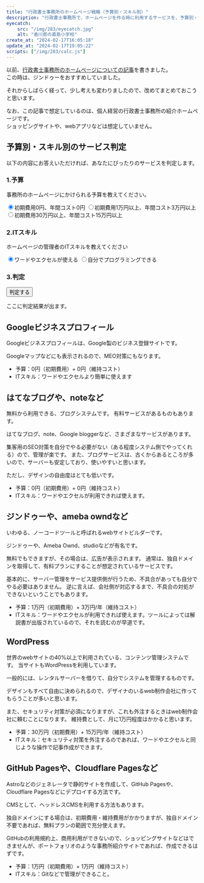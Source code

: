 ```yaml
---
title: "行政書士事務所のホームページ戦略（予算別・スキル別）"
description: "行政書士事務所で、ホームページを作る時に利用するサービスを、予算別・ITスキル別で整理しました。"
eyecatch: 
    src: "/img/283/eyecatch.jpg"
    alt: "香川県の直島小学校"
create_at: "2024-02-17T16:05:18"
update_at: "2024-02-17T19:05:22"
scripts: ["/img/283/calc.js"]
---
```


以前、[行政書士事務所のホームページについての記事](/archives/198.html)を書きました。  
この時は、ジンドゥーをおすすめしていました。

それからしばらく経って、少し考えも変わりましたので、改めてまとめておこうと思います。

なお、この記事で想定しているのは、個人経営の行政書士事務所の紹介ホームページです。  
ショッピングサイトや、webアプリなどは想定していません。

## 予算別・スキル別のサービス判定

以下の内容にお答えいただければ、あなたにぴったりのサービスを判定します。

### 1.予算

事務所のホームページにかけられる予算を教えてください。

<label style="margin:1rem 0"><input type="radio" value="1" name="cost" checked/>初期費用0円、年間コスト0円</label>
<label style="margin:1rem 0"><input type="radio" value="2" name="cost"/>初期費用1万円以上、年間コスト3万円以上</label>
<label style="margin:1rem 0"><input type="radio" value="4" name="cost"/>初期費用30万円以上、年間コスト15万円以上</label>

### 2.ITスキル

ホームページの管理者のITスキルを教えてください

<label style="margin:1rem 0"><input type="radio" value="0" name="skill" checked/>ワードやエクセルが使える</label>
<label style="margin:1rem 0"><input type="radio" value="8" name="skill"/>自分でプログラミングできる</label>

### 3.判定

<button id="button">判定する</button>
<div id="result">ここに判定結果が出ます。</div>

<h2 id="google-business">Googleビジネスプロフィール</h2>

Googleビジネスプロフィールは、Google製のビジネス登録サイトです。

Googleマップなどにも表示されるので、MEO対策にもなります。

- 予算：0円（初期費用）+ 0円（維持コスト）
- ITスキル：ワードやエクセルより簡単に使えます

<h2 id="blog-system">はてなブログや、noteなど</h2>

無料から利用できる、ブログシステムです。
有料サービスがあるものもあります。

はてなブログ、note、Google bloggerなど、さまざまなサービスがあります。

集客用のSEO対策を自分でやる必要がない（ある程度システム側でやってくれる）ので、管理が楽です。
また、ブログサービスは、古くからあるところが多いので、サーバーも安定しており、使いやすいと思います。

ただし、デザインの自由度はとても低いです。

- 予算：0円（初期費用）+ 0円（維持コスト）
- ITスキル：ワードやエクセルが利用できれば使えます。

<h2 id="nocode">ジンドゥーや、ameba owndなど</h2>

いわゆる、ノーコードツールと呼ばれるwebサイトビルダーです。

ジンドゥーや、Ameba Ownd、studioなどが有名です。

無料でもできますが、その場合は、広告が表示されます。
通常は、独自ドメインを取得して、有料プランにすることが想定されているサービスです。

基本的に、サーバー管理をサービス提供側が行うため、不具合があっても自分でやる必要はありません。
逆に言えば、会社側が対応するまで、不具合の対処ができないということでもあります。

- 予算：1万円（初期費用）+ 3万円/年（維持コスト）
- ITスキル：ワードやエクセルが利用できれば使えます。ツールによっては解説書が出版されているので、それを読むのが早道です。

<h2 id="wordpress">WordPress</h2>

世界のwebサイトの40%以上で利用されている、コンテンツ管理システムです。
当サイトもWordPressを利用しています。

一般的には、レンタルサーバーを借りて、自分でシステムを管理するものです。

デザインもすべて自由に決められるので、デザイナのいるweb制作会社に作ってもらうことが多いと思います。

また、セキュリティ対策が必須になりますが、これも外注するときはweb制作会社に頼むことになります。
維持費として、月に1万円程度はかかると思います。

- 予算：30万円（初期費用）+ 15万円/年（維持コスト）
- ITスキル：セキュリティ対策を外注するのであれば、ワードやエクセルと同じような操作で記事作成ができます。

<h2 id="github-pages">GitHub Pagesや、Cloudflare Pagesなど</h2>

Astroなどのジェネレータで静的サイトを作成して、GitHub Pagesや、Cloudflare Pagesなどにデプロイする方法です。

CMSとして、ヘッドレスCMSを利用する方法もあります。

独自ドメインにする場合は、初期費用・維持費用がかかりますが、独自ドメイン不要であれば、無料プランの範囲で充分使えます。

GitHubの利用規約上、商用利用ができないので、ショッピングサイトなどはできませんが、ポートフォリオのような事務所紹介サイトであれば、作成できるはずです。

- 予算：1万円（初期費用）+ 1万円（維持コスト）
- ITスキル：Gitなどで管理ができること。
